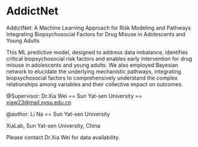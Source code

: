 # AddictNet
AddictNet: A Machine Learning Approach for Risk Modeling and Pathways Integrating Biopsychosocial Factors for Drug Misuse in Adolescents and Young Adults

This ML predictive model, designed to address data imbalance, identifies critical biopsychosocial risk factors and enables early intervention for drug misuse in adolescents and young adults. We also employed Bayesian network to elucidate the underlying mechanistic pathways, integrating biopsychosocial factors to comprehensively understand the complex relationships among variables and their collective impact on outcomes.

@Supervisor: Dr.Xia Wei == Sun Yat-sen University == xiaw23@mail.sysu.edu.cn

@author: Li Na == Sun Yat-sen University

XiaLab, Sun Yat-sen University, China

Please contact Dr.Xia Wei for data availability.


